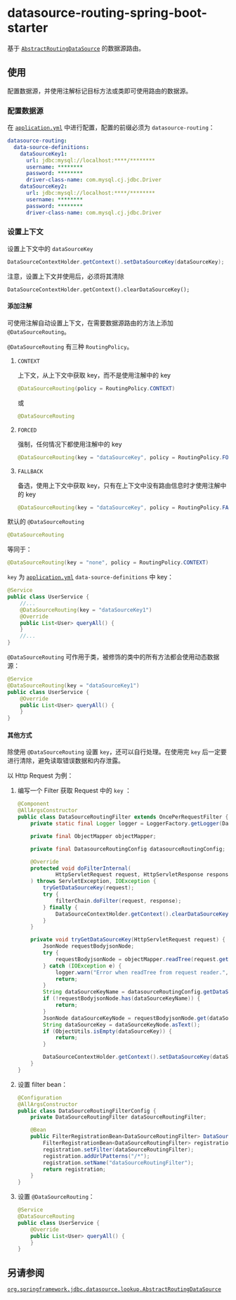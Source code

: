 # datasource-routing-spring-boot-starter

基于 [`AbstractRoutingDataSource`](https://github.com/spring-projects/spring-framework/blob/main/spring-jdbc/src/main/java/org/springframework/jdbc/datasource/lookup/AbstractRoutingDataSource.java) 的数据源路由。

## 使用

配置数据源，并使用注解标记目标方法或类即可使用路由的数据源。

### 配置数据源

在 [`application.yml`](https://docs.spring.io/spring-boot/docs/current/reference/html/features.html#features.external-config) 中进行配置，配置的前缀必须为 `datasource-routing`：

```yaml
datasource-routing:
  data-source-definitions:
    dataSourceKey1:
      url: jdbc:mysql://localhost:****/********
      username: ********
      password: ********
      driver-class-name: com.mysql.cj.jdbc.Driver
    dataSourceKey2:
      url: jdbc:mysql://localhost:****/********
      username: ********
      password: ********
      driver-class-name: com.mysql.cj.jdbc.Driver
```

### 设置上下文

设置上下文中的 `dataSourceKey`

```java
DataSourceContextHolder.getContext().setDataSourceKey(dataSourceKey);
```

注意，设置上下文并使用后，必须将其清除

```
DataSourceContextHolder.getContext().clearDataSourceKey();
```

#### 添加注解

可使用注解自动设置上下文，在需要数据源路由的方法上添加 `@DataSourceRouting`。

 `@DataSourceRouting` 有三种  `RoutingPolicy`。

1. `CONTEXT`

   上下文，从上下文中获取 key，而不是使用注解中的 key

   ```java
   @DataSourceRouting(policy = RoutingPolicy.CONTEXT)
   ```

   或

   ```java
   @DataSourceRouting
   ```

2. `FORCED`

   强制，任何情况下都使用注解中的 key

      ```java
   @DataSourceRouting(key = "dataSourceKey", policy = RoutingPolicy.FORCED)
      ```

3. `FALLBACK`

   备选，使用上下文中获取 key，只有在上下文中没有路由信息时才使用注解中的 key

   ```java
   @DataSourceRouting(key = "dataSourceKey", policy = RoutingPolicy.FALLBACK)
   ```

默认的 `@DataSourceRouting` 

```java
@DataSourceRouting
```

等同于：

```java
@DataSourceRouting(key = "none", policy = RoutingPolicy.CONTEXT)
```

`key` 为 [`application.yml`](https://docs.spring.io/spring-boot/docs/current/reference/html/features.html#features.external-config)  `data-source-definitions` 中 key：

```java
@Service
public class UserService {
    //...
    @DataSourceRouting(key = "dataSourceKey1")
    @Override
    public List<User> queryAll() {
    }
    //...
}
```

 `@DataSourceRouting` 可作用于类，被修饰的类中的所有方法都会使用动态数据源：

```java
@Service
@DataSourceRouting(key = "dataSourceKey1")
public class UserService {
    @Override
    public List<User> queryAll() {
    }
}
```

#### 其他方式

除使用 `@DataSourceRouting` 设置 `key`，还可以自行处理。在使用完 `key` 后一定要进行清除，避免读取错误数据和内存泄露。

以 Http Request 为例：

1. 编写一个 Filter 获取 Request 中的 `key` ：

   ```java
   @Component
   @AllArgsConstructor
   public class DataSourceRoutingFilter extends OncePerRequestFilter {
       private static final Logger logger = LoggerFactory.getLogger(DataSourceRoutingFilter.class);
   
       private final ObjectMapper objectMapper;
   
       private final DatasourceRoutingConfig datasourceRoutingConfig;
   
       @Override
       protected void doFilterInternal(
               HttpServletRequest request, HttpServletResponse response, FilterChain filterChain
       ) throws ServletException, IOException {
           tryGetDataSourceKey(request);
           try {
               filterChain.doFilter(request, response);
           } finally {
               DataSourceContextHolder.getContext().clearDataSourceKey();
           }
       }
   
       private void tryGetDataSourceKey(HttpServletRequest request) {
           JsonNode requestBodyjsonNode;
           try {
               requestBodyjsonNode = objectMapper.readTree(request.getReader());
           } catch (IOException e) {
               logger.warn("Error when readTree from request reader.", e);
               return;
           }
           String dataSourceKeyName = datasourceRoutingConfig.getDataSourceKeyName();
           if (!requestBodyjsonNode.has(dataSourceKeyName)) {
               return;
           }
           JsonNode dataSourceKeyNode = requestBodyjsonNode.get(dataSourceKeyName);
           String dataSourceKey = dataSourceKeyNode.asText();
           if (ObjectUtils.isEmpty(dataSourceKey)) {
               return;
           }
   
           DataSourceContextHolder.getContext().setDataSourceKey(dataSourceKey);
       }
   }
   ```

2. 设置 filter bean：

   ```java
   @Configuration
   @AllArgsConstructor
   public class DataSourceRoutingFilterConfig {
       private DataSourceRoutingFilter dataSourceRoutingFilter;
   
       @Bean
       public FilterRegistrationBean<DataSourceRoutingFilter> DataSourceRoutingFilterRegistration() {
           FilterRegistrationBean<DataSourceRoutingFilter> registration = new FilterRegistrationBean<>();
           registration.setFilter(dataSourceRoutingFilter);
           registration.addUrlPatterns("/*");
           registration.setName("dataSourceRoutingFilter");
           return registration;
       }
   }
   ```

3. 设置  `@DataSourceRouting`：

   ```java
   @Service
   @DataSourceRouting
   public class UserService {
       @Override
       public List<User> queryAll() {
       }
   }
   ```

## 另请参阅

[`org.springframework.jdbc.datasource.lookup.AbstractRoutingDataSource`](https://github.com/spring-projects/spring-framework/blob/main/spring-jdbc/src/main/java/org/springframework/jdbc/datasource/lookup/AbstractRoutingDataSource.java)  
